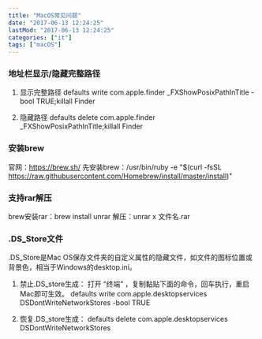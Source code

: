 ```yaml
---
title: "MacOS常见问题"
date: "2017-06-13 12:24:25"
lastMod: "2017-06-13 12:24:25"
categories: ["it"]
tags: ["macOS"]
---
```


### 地址栏显示/隐藏完整路径
1. 显示完整路径
defaults write com.apple.finder _FXShowPosixPathInTitle -bool TRUE;killall Finder

2. 隐藏路径
defaults delete com.apple.finder _FXShowPosixPathInTitle;killall Finder

### 安装brew
官网：https://brew.sh/
先安装brew：/usr/bin/ruby -e "$(curl -fsSL https://raw.githubusercontent.com/Homebrew/install/master/install)"

### 支持rar解压
brew安装rar：brew install unrar
解压：unrar x 文件名.rar

### .DS_Store文件
.DS_Store是Mac OS保存文件夹的自定义属性的隐藏文件，如文件的图标位置或背景色，相当于Windows的desktop.ini。
1. 禁止.DS_store生成：
打开 “终端” ，复制黏贴下面的命令，回车执行，重启Mac即可生效。
defaults write com.apple.desktopservices DSDontWriteNetworkStores -bool TRUE

2. 恢复.DS_store生成：
defaults delete com.apple.desktopservices DSDontWriteNetworkStores